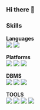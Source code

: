 ### Hi there 👋

### Skills

**Languages**<br>
<img src="https://img.shields.io/badge/python-3776AB?style=flat-square&logo=python&logoColor=white"/> <img src="https://img.shields.io/badge/mysql-4479A1?style=flat-square&logo=mysql&logoColor=white"/>

**Platforms**<br>
<img src="https://img.shields.io/badge/ubuntu-E95420?style=flat-square&logo=ubuntu&logoColor=white"/> 
<img src="https://img.shields.io/badge/apachehadoop-66CCFF?style=flat-square&logo=apachehadoop&logoColor=white"/> <img src="https://img.shields.io/badge/apacheairflow-017CEE?style=flat-square&logo=apacheairflow&logoColor=white"/>

**DBMS**<br>
<img src="https://img.shields.io/badge/mariadb-003545?style=flat-square&logo=mariadb&logoColor=white"/>
<img src="https://img.shields.io/badge/html5-E34F26?style=flat-square&logo=html5&logoColor=white"/> <img src="https://img.shields.io/badge/css3-1572B6?style=flat-square&logo=css3&logoColor=white"/> 

**TOOLS**<br>
<img src="https://img.shields.io/badge/amazonaws-232F3E?style=flat-square&logo=amazonaws&logoColor=white"/>
<img src="https://img.shields.io/badge/amazonec2-FF9900?style=flat-square&logo=amazonec2&logoColor=white"/>
<img src="https://img.shields.io/badge/dbeaver-382923?style=flat-square&logo=dbeaver&logoColor=white"/>
<img src="https://img.shields.io/badge/slack-4A154B?style=flat-square&logo=slack&logoColor=white"/>


<!--
**wkdrudals/wkdrudals** is a ✨ _special_ ✨ repository because its `README.md` (this file) appears on your GitHub profile.

Here are some ideas to get you started:
- 🔭 I’m currently working on ...
- 🌱 I’m currently learning ...
- 👯 I’m looking to collaborate on ...
- 🤔 I’m looking for help with ...
- 💬 Ask me about ...
- 📫 How to reach me: ...
- 😄 Pronouns: ...
- ⚡ Fun fact: ...
-->

